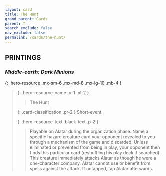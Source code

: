 ```yaml
---
layout: card
title: The Hunt
grand_parent: Cards
parent: T
search_exclude: false
nav_exclude: false
permalink: /cards/the-hunt/
---
```


## PRINTINGS


### _Middle-earth: Dark Minions_

{: .hero-resource .mx-sm-6 .mx-md-8 .mx-lg-10 .mb-4 }
> {: .hero-resource-name .p-1 .pl-2 }
> > <div class="card-mp"></div>
> > <div class="card-name">The Hunt</div>
>
> {: .card-classification .pr-2 }
> Short-event
>
> {: .hero-resource-text .black-text .p-2 }
> > Playable on Alatar during the organization phase. Name a specific hazard creature card your opponent revealed to you through a mechanism of the game and discarded. Unless eliminated or prevented from being in play, your opponent then finds this particular card (reshuffling his play deck if searched). This creature immediately attacks Alatar as though he were a one-character company. Alatar cannot use or benefit from spells against the attack. If untapped, tap Alatar afterwards. 
> 
